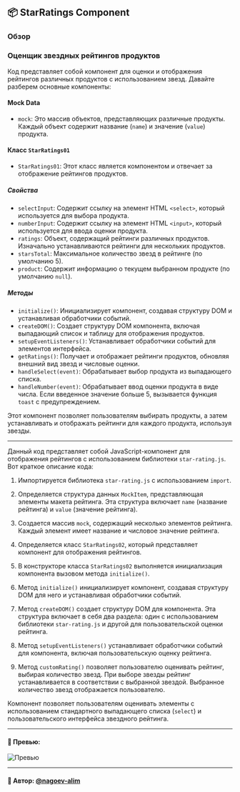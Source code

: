 ## 📦 StarRatings Component

### Обзор
### Оценщик звездных рейтингов продуктов

Код представляет собой компонент для оценки и отображения рейтингов различных продуктов с использованием звезд. Давайте разберем основные компоненты:

#### Mock Data
- `mock`: Это массив объектов, представляющих различные продукты. Каждый объект содержит название (`name`) и значение (`value`) продукта.

#### Класс `StarRatings01`
- `StarRatings01`: Этот класс является компонентом и отвечает за отображение рейтингов продуктов.

##### Свойства
- `selectInput`: Содержит ссылку на элемент HTML `<select>`, который используется для выбора продукта.
- `numberInput`: Содержит ссылку на элемент HTML `<input>`, который используется для ввода оценки продукта.
- `ratings`: Объект, содержащий рейтинги различных продуктов. Изначально устанавливаются рейтинги для нескольких продуктов.
- `starsTotal`: Максимальное количество звезд в рейтинге (по умолчанию 5).
- `product`: Содержит информацию о текущем выбранном продукте (по умолчанию `null`).

##### Методы
- `initialize()`: Инициализирует компонент, создавая структуру DOM и устанавливая обработчики событий.
- `createDOM()`: Создает структуру DOM компонента, включая выпадающий список и таблицу для отображения продуктов.
- `setupEventListeners()`: Устанавливает обработчики событий для элементов интерфейса.
- `getRatings()`: Получает и отображает рейтинги продуктов, обновляя внешний вид звезд и числовые оценки.
- `handleSelect(event)`: Обрабатывает выбор продукта из выпадающего списка.
- `handleNumber(event)`: Обрабатывает ввод оценки продукта в виде числа. Если введенное значение больше 5, вызывается функция `toast` с предупреждением.

Этот компонент позволяет пользователям выбирать продукты, а затем устанавливать и отображать рейтинги для каждого продукта, используя звезды.

---

Данный код представляет собой JavaScript-компонент для отображения рейтингов с использованием библиотеки `star-rating.js`. Вот краткое описание кода:

1. Импортируется библиотека `star-rating.js` с использованием `import`.

2. Определяется структура данных `MockItem`, представляющая элементы макета рейтинга. Эта структура включает `name` (название рейтинга) и `value` (значение рейтинга).

3. Создается массив `mock`, содержащий несколько элементов рейтинга. Каждый элемент имеет название и числовое значение рейтинга.

4. Определяется класс `StarRatings02`, который представляет компонент для отображения рейтингов.

5. В конструкторе класса `StarRatings02` выполняется инициализация компонента вызовом метода `initialize()`.

6. Метод `initialize()` инициализирует компонент, создавая структуру DOM для него и устанавливая обработчики событий.

7. Метод `createDOM()` создает структуру DOM для компонента. Эта структура включает в себя два раздела: один с использованием библиотеки `star-rating.js` и другой для пользовательской оценки рейтинга.

8. Метод `setupEventListeners()` устанавливает обработчики событий для компонента, включая пользовательскую оценку рейтинга.

9. Метод `customRating()` позволяет пользователю оценивать рейтинг, выбирая количество звезд. При выборе звезды рейтинг устанавливается в соответствии с выбранной звездой. Выбранное количество звезд отображается пользователю.

Компонент позволяет пользователям оценивать элементы с использованием стандартного выпадающего списка (`select`) и пользовательского интерфейса звездного рейтинга.

---

#### 🌄 Превью:

![Превью](https://lh3.googleusercontent.com/drive-viewer/AITFw-y5lTaT6J57iEHXD_OpdCDiFflxlCSPLxqyznpX-XtSSQpUfd3iUHVTzebR70CV8q0ZIFmIMPIUu8MhKCK59GQ8blBttA=s1600)


-----

#### 🙌 Автор: [@nagoev-alim](https://github.com/nagoev-alim)

